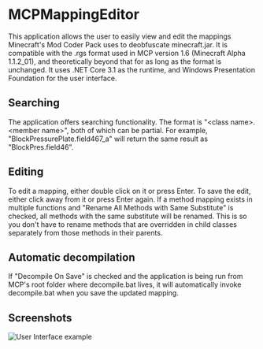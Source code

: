 # MCPMappingEditor

This application allows the user to easily view and edit the mappings Minecraft's Mod Coder Pack uses to deobfuscate minecraft.jar. It is compatible with the .rgs format used in MCP version 1.6 (Minecraft Alpha 1.1.2_01), and theoretically beyond that for as long as the format is unchanged. It uses .NET Core 3.1 as the runtime, and Windows Presentation Foundation for the user interface.

## Searching
The application offers searching functionality. The format is "\<class name\>.\<member name\>", both of which can be partial. For example, "BlockPressurePlate.field467_a" will return the same result as "BlockPres.field46".

## Editing
To edit a mapping, either double click on it or press Enter. To save the edit, either click away from it or press Enter again.
If a method mapping exists in multiple functions and "Rename All Methods with Same Substitute" is checked, all methods with the same substitute will be renamed. This is so you don't have to rename methods that are overridden in child classes separately from those methods in their parents.

## Automatic decompilation
If "Decompile On Save" is checked and the application is being run from MCP's root folder where decompile.bat lives, it will automatically invoke decompile.bat when you save the updated mapping.

## Screenshots
![User Interface example](https://i.imgur.com/c35wWJ2.png)
